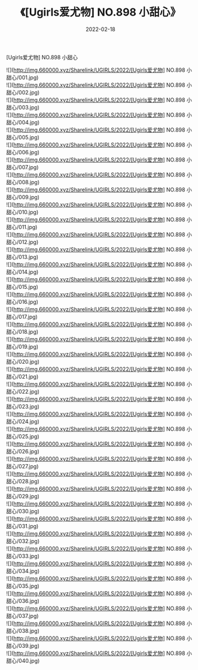 ﻿---
layout: post
title:  《[Ugirls爱尤物] NO.898 小甜心》
date:   2022-02-18
img: http://img.660000.xyz/Sharelink/UGIRLS/2022/[Ugirls爱尤物] NO.898 小甜心/000.jpg
categories: [美女, 清纯, 唯美]
---

[Ugirls爱尤物] NO.898 小甜心

 ![](http://img.660000.xyz/Sharelink/UGIRLS/2022/[Ugirls爱尤物] NO.898 小甜心/001.jpg) <br>![](http://img.660000.xyz/Sharelink/UGIRLS/2022/[Ugirls爱尤物] NO.898 小甜心/002.jpg) <br>![](http://img.660000.xyz/Sharelink/UGIRLS/2022/[Ugirls爱尤物] NO.898 小甜心/003.jpg) <br>![](http://img.660000.xyz/Sharelink/UGIRLS/2022/[Ugirls爱尤物] NO.898 小甜心/004.jpg) <br>![](http://img.660000.xyz/Sharelink/UGIRLS/2022/[Ugirls爱尤物] NO.898 小甜心/005.jpg) <br>![](http://img.660000.xyz/Sharelink/UGIRLS/2022/[Ugirls爱尤物] NO.898 小甜心/006.jpg) <br>![](http://img.660000.xyz/Sharelink/UGIRLS/2022/[Ugirls爱尤物] NO.898 小甜心/007.jpg) <br>![](http://img.660000.xyz/Sharelink/UGIRLS/2022/[Ugirls爱尤物] NO.898 小甜心/008.jpg) <br>![](http://img.660000.xyz/Sharelink/UGIRLS/2022/[Ugirls爱尤物] NO.898 小甜心/009.jpg) <br>![](http://img.660000.xyz/Sharelink/UGIRLS/2022/[Ugirls爱尤物] NO.898 小甜心/010.jpg) <br>![](http://img.660000.xyz/Sharelink/UGIRLS/2022/[Ugirls爱尤物] NO.898 小甜心/011.jpg) <br>![](http://img.660000.xyz/Sharelink/UGIRLS/2022/[Ugirls爱尤物] NO.898 小甜心/012.jpg) <br>![](http://img.660000.xyz/Sharelink/UGIRLS/2022/[Ugirls爱尤物] NO.898 小甜心/013.jpg) <br>![](http://img.660000.xyz/Sharelink/UGIRLS/2022/[Ugirls爱尤物] NO.898 小甜心/014.jpg) <br>![](http://img.660000.xyz/Sharelink/UGIRLS/2022/[Ugirls爱尤物] NO.898 小甜心/015.jpg) <br>![](http://img.660000.xyz/Sharelink/UGIRLS/2022/[Ugirls爱尤物] NO.898 小甜心/016.jpg) <br>![](http://img.660000.xyz/Sharelink/UGIRLS/2022/[Ugirls爱尤物] NO.898 小甜心/017.jpg) <br>![](http://img.660000.xyz/Sharelink/UGIRLS/2022/[Ugirls爱尤物] NO.898 小甜心/018.jpg) <br>![](http://img.660000.xyz/Sharelink/UGIRLS/2022/[Ugirls爱尤物] NO.898 小甜心/019.jpg) <br>![](http://img.660000.xyz/Sharelink/UGIRLS/2022/[Ugirls爱尤物] NO.898 小甜心/020.jpg) <br>![](http://img.660000.xyz/Sharelink/UGIRLS/2022/[Ugirls爱尤物] NO.898 小甜心/021.jpg) <br>![](http://img.660000.xyz/Sharelink/UGIRLS/2022/[Ugirls爱尤物] NO.898 小甜心/022.jpg) <br>![](http://img.660000.xyz/Sharelink/UGIRLS/2022/[Ugirls爱尤物] NO.898 小甜心/023.jpg) <br>![](http://img.660000.xyz/Sharelink/UGIRLS/2022/[Ugirls爱尤物] NO.898 小甜心/024.jpg) <br>![](http://img.660000.xyz/Sharelink/UGIRLS/2022/[Ugirls爱尤物] NO.898 小甜心/025.jpg) <br>![](http://img.660000.xyz/Sharelink/UGIRLS/2022/[Ugirls爱尤物] NO.898 小甜心/026.jpg) <br>![](http://img.660000.xyz/Sharelink/UGIRLS/2022/[Ugirls爱尤物] NO.898 小甜心/027.jpg) <br>![](http://img.660000.xyz/Sharelink/UGIRLS/2022/[Ugirls爱尤物] NO.898 小甜心/028.jpg) <br>![](http://img.660000.xyz/Sharelink/UGIRLS/2022/[Ugirls爱尤物] NO.898 小甜心/029.jpg) <br>![](http://img.660000.xyz/Sharelink/UGIRLS/2022/[Ugirls爱尤物] NO.898 小甜心/030.jpg) <br>![](http://img.660000.xyz/Sharelink/UGIRLS/2022/[Ugirls爱尤物] NO.898 小甜心/031.jpg) <br>![](http://img.660000.xyz/Sharelink/UGIRLS/2022/[Ugirls爱尤物] NO.898 小甜心/032.jpg) <br>![](http://img.660000.xyz/Sharelink/UGIRLS/2022/[Ugirls爱尤物] NO.898 小甜心/033.jpg) <br>![](http://img.660000.xyz/Sharelink/UGIRLS/2022/[Ugirls爱尤物] NO.898 小甜心/034.jpg) <br>![](http://img.660000.xyz/Sharelink/UGIRLS/2022/[Ugirls爱尤物] NO.898 小甜心/035.jpg) <br>![](http://img.660000.xyz/Sharelink/UGIRLS/2022/[Ugirls爱尤物] NO.898 小甜心/036.jpg) <br>![](http://img.660000.xyz/Sharelink/UGIRLS/2022/[Ugirls爱尤物] NO.898 小甜心/037.jpg) <br>![](http://img.660000.xyz/Sharelink/UGIRLS/2022/[Ugirls爱尤物] NO.898 小甜心/038.jpg) <br>![](http://img.660000.xyz/Sharelink/UGIRLS/2022/[Ugirls爱尤物] NO.898 小甜心/039.jpg) <br>![](http://img.660000.xyz/Sharelink/UGIRLS/2022/[Ugirls爱尤物] NO.898 小甜心/040.jpg) <br>
